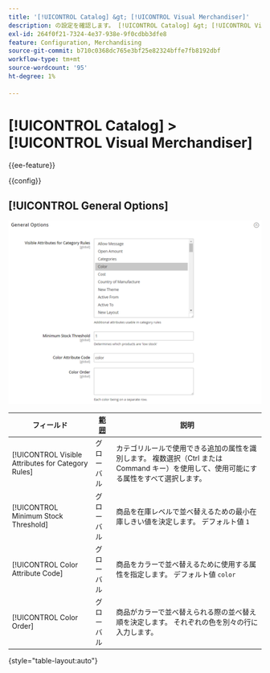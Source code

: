 ```yaml
---
title: '[!UICONTROL Catalog] &gt; [!UICONTROL Visual Merchandiser]'
description: の設定を確認します。 [!UICONTROL Catalog] &gt; [!UICONTROL Visual Merchandiser] コマース管理者のページ。
exl-id: 264f0f21-7324-4e37-938e-9f0cdbb3dfe8
feature: Configuration, Merchandising
source-git-commit: b710c0368dc765e3bf25e82324bffe7fb8192dbf
workflow-type: tm+mt
source-wordcount: '95'
ht-degree: 1%

---
```


# [!UICONTROL Catalog] > [!UICONTROL Visual Merchandiser]

{{ee-feature}}

{{config}}

## [!UICONTROL General Options]

![一般オプション](./assets/catalog-visual-merchandiser-general-options.png)<!-- zoom -->

<!-- [General Options](https://docs.magento.com/user-guide/marketing/visual-merchandiser-configuration.html) -->

| フィールド | [範囲](../../getting-started/websites-stores-views.md#scope-settings) | 説明 |
|--- |--- |--- |
| [!UICONTROL Visible Attributes for Category Rules] | グローバル | カテゴリルールで使用できる追加の属性を識別します。 複数選択（Ctrl または Command キー）を使用して、使用可能にする属性をすべて選択します。 |
| [!UICONTROL Minimum Stock Threshold] | グローバル | 商品を在庫レベルで並べ替えるための最小在庫しきい値を決定します。 デフォルト値 `1` |
| [!UICONTROL Color Attribute Code] | グローバル | 商品をカラーで並べ替えるために使用する属性を指定します。 デフォルト値 `color` |
| [!UICONTROL Color Order] | グローバル | 商品がカラーで並べ替えられる際の並べ替え順を決定します。 それぞれの色を別々の行に入力します。 |

{style="table-layout:auto"}
